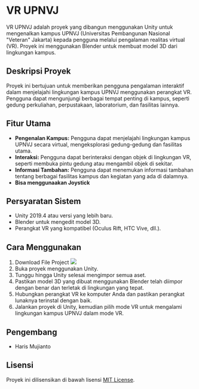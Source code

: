 # VR UPNVJ

VR UPNVJ adalah proyek yang dibangun menggunakan Unity untuk mengenalkan kampus UPNVJ (Universitas Pembangunan Nasional "Veteran" Jakarta) kepada pengguna melalui pengalaman realitas virtual (VR). Proyek ini menggunakan Blender untuk membuat model 3D dari lingkungan kampus.

## Deskripsi Proyek

Proyek ini bertujuan untuk memberikan pengguna pengalaman interaktif dalam menjelajahi lingkungan kampus UPNVJ menggunakan perangkat VR. Pengguna dapat mengunjungi berbagai tempat penting di kampus, seperti gedung perkuliahan, perpustakaan, laboratorium, dan fasilitas lainnya.

## Fitur Utama

- **Pengenalan Kampus:** Pengguna dapat menjelajahi lingkungan kampus UPNVJ secara virtual, mengeksplorasi gedung-gedung dan fasilitas utama.
- **Interaksi:** Pengguna dapat berinteraksi dengan objek di lingkungan VR, seperti membuka pintu gedung atau mengambil objek di sekitar.
- **Informasi Tambahan:** Pengguna dapat menemukan informasi tambahan tentang berbagai fasilitas kampus dan kegiatan yang ada di dalamnya.
- **Bisa menggunaakan Joystick**

## Persyaratan Sistem

- Unity 2019.4 atau versi yang lebih baru.
- Blender untuk mengedit model 3D.
- Perangkat VR yang kompatibel (Oculus Rift, HTC Vive, dll.).

## Cara Menggunakan

1. Download File Project <a href="https://drive.google.com/file/d/1RyjfWxT00R6LsEWYVrcSimRQXvt_4jlj/view?usp=sharing" target="_blank"><img src="https://img.shields.io/badge/Download-Project-blue?style=for-the-badge&logo=google-drive"></a>
2. Buka proyek menggunakan Unity.
3. Tunggu hingga Unity selesai mengimpor semua aset.
4. Pastikan model 3D yang dibuat menggunakan Blender telah diimpor dengan benar dan terletak di lingkungan yang tepat.
5. Hubungkan perangkat VR ke komputer Anda dan pastikan perangkat lunaknya terinstal dengan baik.
6. Jalankan proyek di Unity, kemudian pilih mode VR untuk mengalami lingkungan kampus UPNVJ dalam mode VR.

## Pengembang

- Haris Mujianto

## Lisensi

Proyek ini dilisensikan di bawah lisensi [MIT License](https://opensource.org/licenses/MIT).
